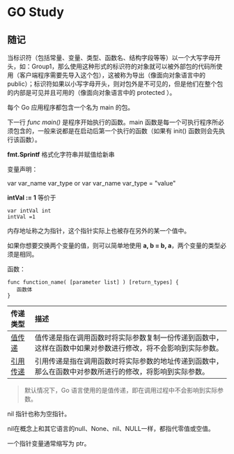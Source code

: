 # GO Study

## 随记

当标识符（包括常量、变量、类型、函数名、结构字段等等）以一个大写字母开头，如：Group1，那么使用这种形式的标识符的对象就可以被外部包的代码所使用（客户端程序需要先导入这个包），这被称为导出（像面向对象语言中的 public）；标识符如果以小写字母开头，则对包外是不可见的，但是他们在整个包的内部是可见并且可用的（像面向对象语言中的 protected ）。

每个 Go 应用程序都包含一个名为 main 的包。

下一行 *func main()* 是程序开始执行的函数。main 函数是每一个可执行程序所必须包含的，一般来说都是在启动后第一个执行的函数（如果有 init() 函数则会先执行该函数）。

**fmt.Sprintf** 格式化字符串并赋值给新串

变量声明：

var var_name var_type  or var var_name var_type = "value"

**intVal := 1** 等价于 

```
var intVal int 
intVal =1 
```

内存地址称之为指针，这个指针实际上也被存在另外的某一个值中。

如果你想要交换两个变量的值，则可以简单地使用 **a, b = b, a**，两个变量的类型必须是相同。

函数：

```
func function_name( [parameter list] ) [return_types] {
   函数体
}
```

| 传递类型                                                     | 描述                                                         |
| :----------------------------------------------------------- | :----------------------------------------------------------- |
| [值传递](https://www.runoob.com/go/go-function-call-by-value.html) | 值传递是指在调用函数时将实际参数复制一份传递到函数中，这样在函数中如果对参数进行修改，将不会影响到实际参数。 |
| [引用传递](https://www.runoob.com/go/go-function-call-by-reference.html) | 引用传递是指在调用函数时将实际参数的地址传递到函数中，那么在函数中对参数所进行的修改，将影响到实际参数。 |

> 默认情况下，Go 语言使用的是值传递，即在调用过程中不会影响到实际参数。

nil 指针也称为空指针。

nil在概念上和其它语言的null、None、nil、NULL一样，都指代零值或空值。

一个指针变量通常缩写为 ptr。

